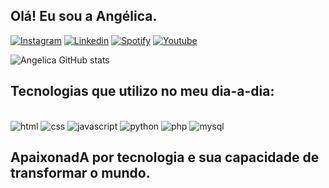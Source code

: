 ## Olá! Eu sou a Angélica.

[![Instagram](https://img.shields.io/badge/Instagram-E4405F?style=for-the-badge&logo=instagram&logoColor=white)](https://instagram.com/legna.arret?utm_source=qr&igshid=ZDc4ODBmNjlmNQ%3D%3D)
[![Linkedin](https://img.shields.io/badge/LinkedIn-0077B5?style=for-the-badge&logo=linkedin&logoColor=white)](https://www.linkedin.com)
[![Spotify](https://img.shields.io/badge/Spotify-1ED760?&style=for-the-badge&logo=spotify&logoColor=white)](https://open.spotify.com/user/wmdx12jorcqk2wioptlbgkucd?si=h4vw3YhLRE6nN7dWxK3puA)
[![Youtube](https://img.shields.io/badge/YouTube-FF0000?style=for-the-badge&logo=youtube&logoColor=white)](https://www.youtube.com/@Ann-eaidev/)

![Angelica GitHub stats](https://github-readme-stats.vercel.app/api?username=dev-angelica-terra&show_icons=true&theme=tokyonight)

## Tecnologias que utilizo no meu dia-a-dia:

<div style="display:inline_block"><br/>
<img algn="center" src="https://img.shields.io/badge/HTML5-E34F26?style=for-the-badge&logo=html5&logoColor=white" alt="html"/>
<img algn="center" src="https://img.shields.io/badge/CSS3-1572B6?style=for-the-badge&logo=css3&logoColor=white" alt="css"/>
<img algn="center" src="https://img.shields.io/badge/JavaScript-F7DF1E?style=for-the-badge&logo=javascript&logoColor=black" alt="javascript"/>
<img algn="center" src="https://img.shields.io/badge/Python-14354C?style=for-the-badge&logo=python&logoColor=white" alt="python"/>
<img algn="center" src="https://img.shields.io/badge/PHP-777BB4?style=for-the-badge&logo=php&logoColor=white" alt="php"/>
<img algn="center" src="https://img.shields.io/badge/MySQL-00000F?style=for-the-badge&logo=mysql&logoColor=white" alt="mysql"/>
<br/>
</div>

## ApaixonadA por tecnologia e sua capacidade de transformar o mundo.
